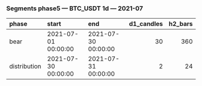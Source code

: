 ### Segments phase5 — BTC_USDT 1d — 2021-07

| phase        | start               | end                 |   d1_candles |   h2_bars |
|:-------------|:--------------------|:--------------------|-------------:|----------:|
| bear         | 2021-07-01 00:00:00 | 2021-07-30 00:00:00 |           30 |       360 |
| distribution | 2021-07-30 00:00:00 | 2021-07-31 00:00:00 |            2 |        24 |